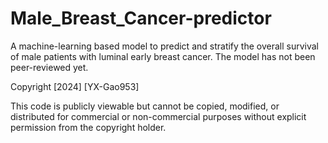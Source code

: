 # Male_Breast_Cancer-predictor

A machine-learning based model to predict and stratify the overall survival of male patients with luminal early breast cancer. The model has not been peer-reviewed yet.

Copyright [2024] [YX-Gao953]

This code is publicly viewable but cannot be copied, modified, or distributed for commercial or non-commercial purposes without explicit permission from the copyright holder.
